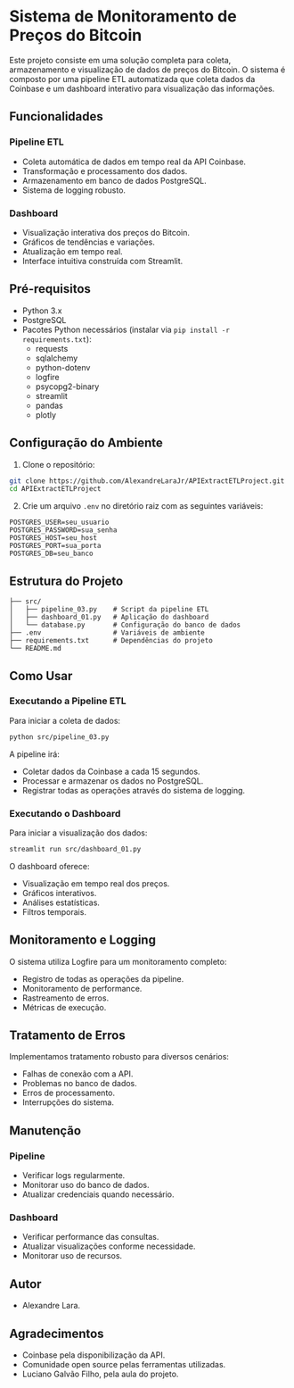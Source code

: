 # Sistema de Monitoramento de Preços do Bitcoin

Este projeto consiste em uma solução completa para coleta, armazenamento e visualização de dados de preços do Bitcoin. O sistema é composto por uma pipeline ETL automatizada que coleta dados da Coinbase e um dashboard interativo para visualização das informações.

## Funcionalidades

### Pipeline ETL

-   Coleta automática de dados em tempo real da API Coinbase.
-   Transformação e processamento dos dados.
-   Armazenamento em banco de dados PostgreSQL.
-   Sistema de logging robusto.

### Dashboard

-   Visualização interativa dos preços do Bitcoin.
-   Gráficos de tendências e variações.
-   Atualização em tempo real.
-   Interface intuitiva construída com Streamlit.

## Pré-requisitos

-   Python 3.x
-   PostgreSQL
-   Pacotes Python necessários (instalar via `pip install -r requirements.txt`):
    -   requests
    -   sqlalchemy
    -   python-dotenv
    -   logfire
    -   psycopg2-binary
    -   streamlit
    -   pandas
    -   plotly

## Configuração do Ambiente

1. Clone o repositório:

```bash
git clone https://github.com/AlexandreLaraJr/APIExtractETLProject.git
cd APIExtractETLProject
```

2. Crie um arquivo `.env` no diretório raiz com as seguintes variáveis:

```
POSTGRES_USER=seu_usuario
POSTGRES_PASSWORD=sua_senha
POSTGRES_HOST=seu_host
POSTGRES_PORT=sua_porta
POSTGRES_DB=seu_banco
```

## Estrutura do Projeto

```
├── src/
│   ├── pipeline_03.py    # Script da pipeline ETL
│   ├── dashboard_01.py   # Aplicação do dashboard
│   └── database.py       # Configuração do banco de dados
├── .env                  # Variáveis de ambiente
├── requirements.txt      # Dependências do projeto
└── README.md
```

## Como Usar

### Executando a Pipeline ETL

Para iniciar a coleta de dados:

```bash
python src/pipeline_03.py
```

A pipeline irá:

-   Coletar dados da Coinbase a cada 15 segundos.
-   Processar e armazenar os dados no PostgreSQL.
-   Registrar todas as operações através do sistema de logging.

### Executando o Dashboard

Para iniciar a visualização dos dados:

```bash
streamlit run src/dashboard_01.py
```

O dashboard oferece:

-   Visualização em tempo real dos preços.
-   Gráficos interativos.
-   Análises estatísticas.
-   Filtros temporais.

## Monitoramento e Logging

O sistema utiliza Logfire para um monitoramento completo:

-   Registro de todas as operações da pipeline.
-   Monitoramento de performance.
-   Rastreamento de erros.
-   Métricas de execução.

## Tratamento de Erros

Implementamos tratamento robusto para diversos cenários:

-   Falhas de conexão com a API.
-   Problemas no banco de dados.
-   Erros de processamento.
-   Interrupções do sistema.

## Manutenção

### Pipeline

-   Verificar logs regularmente.
-   Monitorar uso do banco de dados.
-   Atualizar credenciais quando necessário.

### Dashboard

-   Verificar performance das consultas.
-   Atualizar visualizações conforme necessidade.
-   Monitorar uso de recursos.

## Autor

-   Alexandre Lara.

## Agradecimentos

-   Coinbase pela disponibilização da API.
-   Comunidade open source pelas ferramentas utilizadas.
-   Luciano Galvão Filho, pela aula do projeto.
